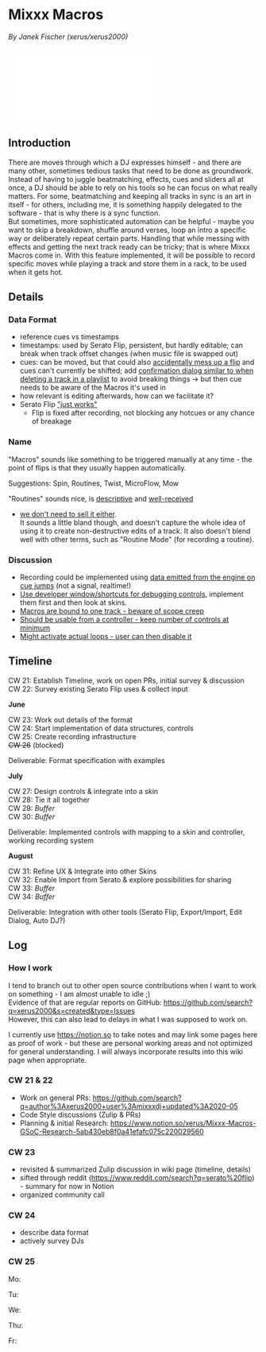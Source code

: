 # Mixxx Macros

*By Janek Fischer (xerus/xerus2000)*

![Official GSoC
Proposal](/gsoc_2020_proposal_janek_fischer_-_mixxx_macros.pdf)

## Introduction

There are moves through which a DJ expresses himself - and there are
many other, sometimes tedious tasks that need to be done as groundwork.
Instead of having to juggle beatmatching, effects, cues and sliders all
at once, a DJ should be able to rely on his tools so he can focus on
what really matters. For some, beatmatching and keeping all tracks in
sync is an art in itself - for others, including me, it is something
happily delegated to the software - that is why there is a sync
function.  
But sometimes, more sophisticated automation can be helpful - maybe you
want to skip a breakdown, shuffle around verses, loop an intro a
specific way or deliberately repeat certain parts. Handling that while
messing with effects and getting the next track ready can be tricky;
that is where Mixxx Macros come in. With this feature implemented, it
will be possible to record specific moves while playing a track and
store them in a rack, to be used when it gets hot.

## Details

### Data Format

  - reference cues vs timestamps
  - timestamps: used by Serato Flip, persistent, but hardly editable;
    can break when track offset changes (when music file is swapped out)
  - cues: can be moved, but that could also [accidentally mess up a
    flip](https://mixxx.zulipchat.com/#narrow/stream/109171-development/topic/Macros.2FSaved.20Hotcue.20Routines.2F.22Serato.20Flip.22/near/197284228)
    and cues can't currently be shifted; add [confirmation dialog
    similar to when deleting a track in a
    playlist](https://mixxx.zulipchat.com/#narrow/stream/109171-development/topic/Macros.2FSaved.20Hotcue.20Routines.2F.22Serato.20Flip.22/near/197283721)
    to avoid breaking things -\> but then cue needs to be aware of the
    Macros it's used in
  - how relevant is editing afterwards, how can we facilitate it?
  - Serato Flip ["just
    works"](https://mixxx.zulipchat.com/#narrow/stream/109171-development/topic/Macros.2FSaved.20Hotcue.20Routines.2F.22Serato.20Flip.22/near/197286852)
    - Flip is fixed after recording, not blocking any hotcues or any
    chance of breakage

### Name

"Macros" sounds like something to be triggered manually at any time -
the point of flips is that they usually happen automatically.

Suggestions: Spin, Routines, Twist, MicroFlow, Mow

"Routines" sounds nice, is
[descriptive](https://mixxx.zulipchat.com/#narrow/stream/109171-development/topic/Macros.2FSaved.20Hotcue.20Routines.2F.22Serato.20Flip.22/near/197282607)
and
[well-received](https://mixxx.zulipchat.com/#narrow/stream/109171-development/topic/Macros.2FSaved.20Hotcue.20Routines.2F.22Serato.20Flip.22/near/197421948)
- [we don't need to sell it
either](https://mixxx.zulipchat.com/#narrow/stream/109171-development/topic/Macros.2FSaved.20Hotcue.20Routines.2F.22Serato.20Flip.22/near/197282525).  
It sounds a little bland though, and doesn't capture the whole idea of
using it to create non-destructive edits of a track. It also doesn't
blend well with other terms, such as "Routine Mode" (for recording a
routine).

### Discussion

  - Recording could be implemented using [data emitted from the engine
    on cue
    jumps](https://mixxx.zulipchat.com/#narrow/stream/109171-development/topic/Macros.2FSaved.20Hotcue.20Routines.2F.22Serato.20Flip.22/near/197293806)
    (not a signal, realtime\!)
  - [Use developer window/shortcuts for debugging
    controls](https://mixxx.zulipchat.com/#narrow/stream/109171-development/topic/Macros.2FSaved.20Hotcue.20Routines.2F.22Serato.20Flip.22/near/197532422),
    implement them first and then look at skins.
  - [Macros are bound to one track - beware of scope
    creep](https://mixxx.zulipchat.com/#narrow/stream/109171-development/topic/Macros.2FSaved.20Hotcue.20Routines.2F.22Serato.20Flip.22/near/197984243)
  - [Should be usable from a controller - keep number of controls at
    minimum](https://mixxx.zulipchat.com/#narrow/stream/109171-development/topic/Macros.2FSaved.20Hotcue.20Routines.2F.22Serato.20Flip.22/near/197984726)
  - [Might activate actual loops - user can then disable
    it](https://mixxx.zulipchat.com/#narrow/stream/109171-development/topic/Macros.2FSaved.20Hotcue.20Routines.2F.22Serato.20Flip.22/near/198009610)

## Timeline

CW 21: Establish Timeline, work on open PRs, initial survey &
discussion  
CW 22: Survey existing Serato Flip uses & collect input

**June**

CW 23: Work out details of the format  
CW 24: Start implementation of data structures, controls  
CW 25: Create recording infrastructure  
~~CW 26~~ (blocked)

Deliverable: Format specification with examples

**July**

CW 27: Design controls & integrate into a skin  
CW 28: Tie it all together  
CW 29: *Buffer*  
CW 30: *Buffer*

Deliverable: Implemented controls with mapping to a skin and controller,
working recording system

**August**

CW 31: Refine UX & Integrate into other Skins  
CW 32: Enable Import from Serato & explore possibilities for sharing  
CW 33: *Buffer*  
CW 34: *Buffer*

Deliverable: Integration with other tools (Serato Flip, Export/Import,
Edit Dialog, Auto DJ?)

## Log

### How I work

I tend to branch out to other open source contributions when I want to
work on something - I am almost unable to idle ;)  
Evidence of that are regular reports on GitHub:
<https://github.com/search?q=xerus2000&s=created&type=Issues>  
However, this can also lead to delays in what I was supposed to work on.

I currently use <https://notion.so> to take notes and may link some
pages here as proof of work - but these are personal working areas and
not optimized for general understanding. I will always incorporate
results into this wiki page when appropriate.

### CW 21 & 22

  - Work on general PRs:
    <https://github.com/search?q=author%3Axerus2000+user%3Amixxxdj+updated%3A2020-05>
  - Code Style discussions (Zulip & PRs)
  - Planning & initial Research:
    <https://www.notion.so/xerus/Mixxx-Macros-GSoC-Research-5ab430eb8f0a41efafc075c220029560>

### CW 23

  - revisited & summarized Zulip discussion in wiki page (timeline,
    details)
  - sifted through reddit
    (<https://www.reddit.com/search?q=serato%20flip>) - summary for now
    in Notion
  - organized community call

### CW 24

  - describe data format
  - actively survey DJs

### CW 25

Mo:

Tu:

We:

Thu:

Fr:
